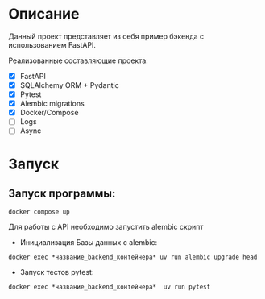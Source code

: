 # Описание

Данный проект представляет из себя пример бэкенда с использованием FastAPI.

Реализованные составляющие проекта:
- [x] FastAPI
- [x] SQLAlchemy ORM + Pydantic
- [x] Pytest
- [x] Alembic migrations
- [x] Docker/Compose
- [ ] Logs
- [ ] Async

# Запуск

## Запуск программы:
```
docker compose up
``` 

Для работы с API необходимо запустить alembic скрипт

- Инициализация Базы данных с alembic:
```
docker exec *название_backend_контейнера* uv run alembic upgrade head 
```

- Запуск тестов pytest:
```
docker exec *название_backend_контейнера*  uv run pytest
```
